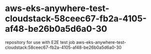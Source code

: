 # aws-eks-anywhere-test-cloudstack-58ceec67-fb2a-4105-af48-be26b0a5d6a0-30
repository for use with E2E test job aws-eks-anywhere-test-cloudstack:58ceec67-fb2a-4105-af48-be26b0a5d6a0-30
